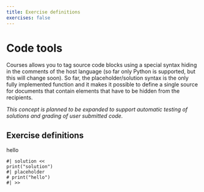 ```yaml
---
title: Exercise definitions
exercises: false
---
```


# Code tools
Courses allows you to tag source code blocks using a special syntax hiding in the comments of the host language (so far only Python is supported, but this will change soon). So far, the placeholder/solution syntax is the only fully implemented function and it makes it possible to define a single source for documents that contain elements that have to be hidden from the recipients. 

*This concept is planned to be expanded to support automatic testing of solutions and grading of user submitted code.*


## Exercise definitions

hello
```
#| solution <<
print("solution")
#| placeholder
# print("hello")
#| >>
```